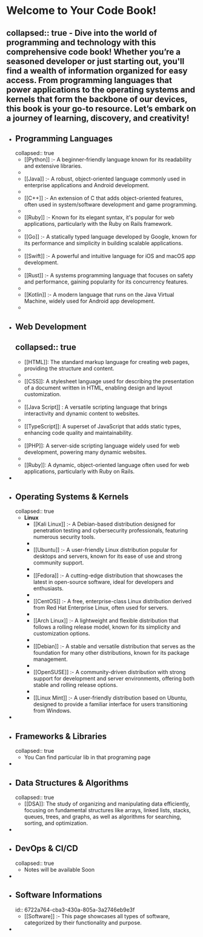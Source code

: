 # Welcome to Your Code Book!
collapsed:: true
	- Dive into the world of programming and technology with this comprehensive code book! Whether you’re a seasoned developer or just starting out, you'll find a wealth of information organized for easy access. From programming languages that power applications to the operating systems and kernels that form the backbone of our devices, this book is your go-to resource. Let’s embark on a journey of learning, discovery, and creativity!
-
- ## Programming Languages
  collapsed:: true
	- [[Python]] :- A beginner-friendly language known for its readability and extensive libraries.
	-
	- [[Java]] :- A robust, object-oriented language commonly used in enterprise applications and Android development.
	-
	- [[C++]] :- An extension of C that adds object-oriented features, often used in system/software development and game programming.
	-
	- [[Ruby]] :- Known for its elegant syntax, it's popular for web applications, particularly with the Ruby on Rails framework.
	-
	- [[Go]] :- A statically typed language developed by Google, known for its performance and simplicity in building scalable applications.
	-
	- [[Swift]] :- A powerful and intuitive language for iOS and macOS app development.
	-
	- [[Rust]] :- A systems programming language that focuses on safety and performance, gaining popularity for its concurrency features.
	-
	- [[Kotlin]] :- A modern language that runs on the Java Virtual Machine, widely used for Android app development.
	-
- ## Web Development
  collapsed:: true
	-
	- [[HTML]]: The standard markup language for creating web pages, providing the structure and content.
	-
	- [[CSS]]: A stylesheet language used for describing the presentation of a document written in HTML, enabling design and layout customization.
	-
	- [[Java Script]] : A versatile scripting language that brings interactivity and dynamic content to websites.
	-
	- [[TypeScript]]: A superset of JavaScript that adds static types, enhancing code quality and maintainability.
	-
	- [[PHP]]: A server-side scripting language widely used for web development, powering many dynamic websites.
	-
	- [[Ruby]]: A dynamic, object-oriented language often used for web applications, particularly with Ruby on Rails.
-
- ## Operating Systems & Kernels
  collapsed:: true
	- **Linux**
		- [[Kali Linux]] :- A Debian-based distribution designed for penetration testing and cybersecurity professionals, featuring numerous security tools.
		-
		- [[Ubuntu]] :- A user-friendly Linux distribution popular for desktops and servers, known for its ease of use and strong community support.
		-
		- [[Fedora]] :- A cutting-edge distribution that showcases the latest in open-source software, ideal for developers and enthusiasts.
		-
		- [[CentOS]] :-  A free, enterprise-class Linux distribution derived from Red Hat Enterprise Linux, often used for servers.
		-
		- [[Arch Linux]] :-  A lightweight and flexible distribution that follows a rolling release model, known for its simplicity and customization options.
		-
		- [[Debian]] :-  A stable and versatile distribution that serves as the foundation for many other distributions, known for its package management.
		-
		- [[OpenSUSE]] :-  A community-driven distribution with strong support for development and server environments, offering both stable and rolling release options.
		-
		- [[Linux Mint]] :- A user-friendly distribution based on Ubuntu, designed to provide a familiar interface for users transitioning from Windows.
-
- ## Frameworks & Libraries
  collapsed:: true
	- You Can find particular lib in that programing page
-
- ## Data Structures & Algorithms
  collapsed:: true
	- [[DSA]]: The study of organizing and manipulating data efficiently, focusing on fundamental structures like arrays, linked lists, stacks, queues, trees, and graphs, 
	                 as well as algorithms for searching, sorting, and optimization.
-
- ## DevOps & CI/CD
  collapsed:: true
	- Notes will be available Soon
-
- ## Software Informations
  id:: 6722a764-cba3-430a-805a-3a2746eb9e3f
	- [[Software]] :- This page showcases all types of software, categorized by their functionality and purpose.
-